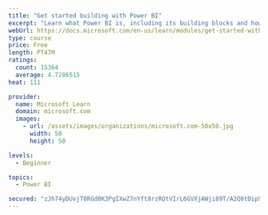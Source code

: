 ```yaml
---
title: "Get started building with Power BI"
excerpt: "Learn what Power BI is, including its building blocks and how they work together."
webUrl: https://docs.microsoft.com/en-us/learn/modules/get-started-with-power-bi/
type: course
price: Free
length: PT47M
ratings:
  count: 15364
  average: 4.7286515
heat: 111

provider:
  name: Microsoft Learn
  domain: microsoft.com
  images:
    - url: /assets/images/organizations/microsoft.com-50x50.jpg
      width: 50
      height: 50

levels:
  - Beginner

topics:
  - Power BI

secured: "zJh74yDUvjT0RGd0K3PgIXwZ7nYft8rzRQtVIrL6GVXjAWji89T/A2Q8tDip95rEO+R8joHztbJcPy81AbQWoOqTpoZf5VWo9pm4yhbuPHjtLzJQzZqUzyY+ncxpkfYnnJplXnuVKD2V48phz6vK3buakQ9wLGqFMaL+8LnFUXMEAK50qz2ZUaCD3VmBSBEkSb+jqxZkH6i1CMJO+xO9NvGC98HEnyFodzbyxslvPeZ0/z0TQbDpUwgIydZorkQIv20pPp2VU4cqrDNAcYlQWCviSTSAO2HNucg64t7UdQhSlqkC80XxTq7jJ9rUqqSeBbin0UAg3+xhqgCrwbyHG7rbyo3kVrZtTDfrOLBAQbWlqpYMcwuWaNinxnoDM+I8gUtLnP01fLnSXWWrloc74Q==;rTxIgUT4Kwk+9jdaiG0cVw=="
---
```


